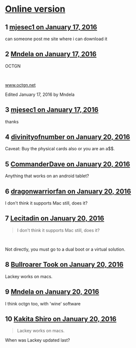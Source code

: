 # [Online version](https://community.fantasyflightgames.com/topic/199372-online-version/)

## 1 [mjesec1 on January 17, 2016](https://community.fantasyflightgames.com/topic/199372-online-version/?do=findComment&comment=1996323)

can someone post me site where i can download it

## 2 [Mndela on January 17, 2016](https://community.fantasyflightgames.com/topic/199372-online-version/?do=findComment&comment=1996417)

OCTGN

 

www.octgn.net

Edited January 17, 2016 by Mndela

## 3 [mjesec1 on January 17, 2016](https://community.fantasyflightgames.com/topic/199372-online-version/?do=findComment&comment=1996419)

thanks

## 4 [divinityofnumber on January 20, 2016](https://community.fantasyflightgames.com/topic/199372-online-version/?do=findComment&comment=2001557)

Caveat: Buy the physical cards also or you are an a$$. 

## 5 [CommanderDave on January 20, 2016](https://community.fantasyflightgames.com/topic/199372-online-version/?do=findComment&comment=2002434)

Anything that works on an android tablet?

## 6 [dragonwarriorfan on January 20, 2016](https://community.fantasyflightgames.com/topic/199372-online-version/?do=findComment&comment=2002607)

I don't think it supports Mac still, does it?

## 7 [Lecitadin on January 20, 2016](https://community.fantasyflightgames.com/topic/199372-online-version/?do=findComment&comment=2002689)

> I don't think it supports Mac still, does it?

 

Not directly, you must go to a dual boot or a virtual solution.

## 8 [Bullroarer Took on January 20, 2016](https://community.fantasyflightgames.com/topic/199372-online-version/?do=findComment&comment=2002707)

Lackey works on macs.

## 9 [Mndela on January 20, 2016](https://community.fantasyflightgames.com/topic/199372-online-version/?do=findComment&comment=2002760)

I think octgn too, with 'wine' software

## 10 [Kakita Shiro on January 20, 2016](https://community.fantasyflightgames.com/topic/199372-online-version/?do=findComment&comment=2002800)

> Lackey works on macs.

When was Lackey updated last?

